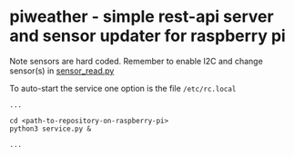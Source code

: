 # piweather -  simple rest-api server and sensor updater for raspberry pi

Note sensors are hard coded. Remember to enable I2C and change sensor(s) in [sensor_read.py](sensor_read.py)

To auto-start the service one option is the file `/etc/rc.local` 

```shell
...

cd <path-to-repository-on-raspberry-pi>
python3 service.py &

...

```

